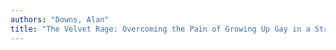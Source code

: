 ```yaml
---
authors: "Downs, Alan"
title: "The Velvet Rage: Overcoming the Pain of Growing Up Gay in a Straight Man's World"
---
```

